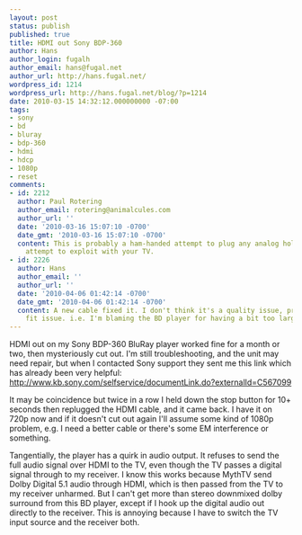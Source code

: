 ```yaml
---
layout: post
status: publish
published: true
title: HDMI out Sony BDP-360
author: Hans
author_login: fugalh
author_email: hans@fugal.net
author_url: http://hans.fugal.net/
wordpress_id: 1214
wordpress_url: http://hans.fugal.net/blog/?p=1214
date: 2010-03-15 14:32:12.000000000 -07:00
tags:
- sony
- bd
- bluray
- bdp-360
- hdmi
- hdcp
- 1080p
- reset
comments:
- id: 2212
  author: Paul Rotering
  author_email: rotering@animalcules.com
  author_url: ''
  date: '2010-03-16 15:07:10 -0700'
  date_gmt: '2010-03-16 15:07:10 -0700'
  content: This is probably a ham-handed attempt to plug any analog hole you might
    attempt to exploit with your TV.
- id: 2226
  author: Hans
  author_email: ''
  author_url: ''
  date: '2010-04-06 01:42:14 -0700'
  date_gmt: '2010-04-06 01:42:14 -0700'
  content: A new cable fixed it. I don't think it's a quality issue, probably a connector
    fit issue. i.e. I'm blaming the BD player for having a bit too large a connector.
---
```

HDMI out on my Sony BDP-360 BluRay player worked fine for a month or two, then mysteriously cut out. I'm still troubleshooting, and the unit may need repair, but when I contacted Sony support they sent me this link which has already been very helpful: <a href="http://www.kb.sony.com/selfservice/documentLink.do?externalId=C567099">http://www.kb.sony.com/selfservice/documentLink.do?externalId=C567099</a>

It may be coincidence but twice in a row I held down the stop button for 10+ seconds then replugged the HDMI cable, and it came back. I have it on 720p now and if it doesn't cut out again I'll assume some kind of 1080p problem, e.g. I need a better cable or there's some EM interference or something.

Tangentially, the player has a quirk in audio output. It refuses to send the full audio signal over HDMI to the TV, even though the TV passes a digital signal through to my receiver. I know this works because MythTV send Dolby Digital 5.1 audio through HDMI, which is then passed from the TV to my receiver unharmed. But I can't get more than stereo downmixed dolby surround from this BD player, except if I hook up the digital audio out directly to the receiver. This is annoying because I have to switch the TV input source and the receiver both.
